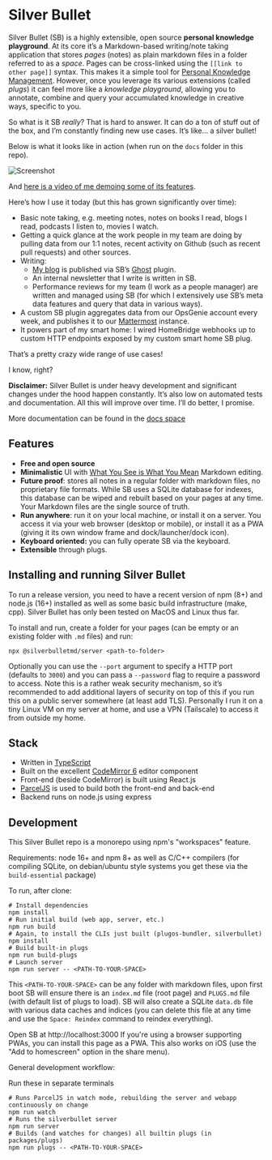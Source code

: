 # Silver Bullet
Silver Bullet (SB) is a highly extensible, open source **personal knowledge playground**. At its core it’s a Markdown-based writing/note taking application that stores _pages_ (notes) as plain markdown files in a folder referred to as a _space_. Pages can be cross-linked using the `[[link to other page]]` syntax. This makes it a simple tool for [Personal Knowledge Management](https://en.wikipedia.org/wiki/Personal_knowledge_management). However, once you leverage its various extensions (called _plugs_) it can feel more like a _knowledge playground_, allowing you to annotate, combine and query your accumulated knowledge in creative ways, specific to you.

So what is it SB _really_? That is hard to answer. It can do a ton of stuff out of the box, and I’m constantly finding new use cases. It’s like... a silver bullet!

Below is what it looks like in action (when run on the `docs` folder in this repo).

![Screenshot](https://raw.githubusercontent.com/zefhemel/silverbullet/main/images/silverbullet1.png)

And [here is a video of me demoing some of its features](https://www.youtube.com/watch?v=RYdc3UF9gok).

Here’s how I use it today (but this has grown significantly over time):

* Basic note taking, e.g. meeting notes, notes on books I read, blogs I read, podcasts I listen to, movies I watch.
* Getting a quick glance at the work people in my team are doing by pulling data from our 1:1 notes, recent activity on Github (such as recent pull requests) and other sources.
* Writing:
  * [My blog](https://zef.plus) is published via SB’s [Ghost](https://ghost.org) plugin.
  * An internal newsletter that I write is written in SB.
  * Performance reviews for my team (I work as a people manager) are written and managed using SB (for which I extensively use SB’s meta data features and query that data in various ways).
* A custom SB plugin aggregates data from our OpsGenie account every week, and publishes it to our [Mattermost](https://mattermost.com/) instance.
* It powers part of my smart home: I wired HomeBridge webhooks up to custom HTTP endpoints exposed by my custom smart home SB plug.

That’s a pretty crazy wide range of use cases!

I know, right?

**Disclaimer:** Silver Bullet is under heavy development and significant changes under the hood happen constantly. It’s also low on automated tests and documentation. All this will improve over time. I’ll do better, I promise.

More documentation can be found in the [docs space](https://github.com/zefhemel/silverbullet/tree/main/docs)

## Features
* **Free and open source**
* **Minimalistic** UI with [What You See is What You Mean](https://en.wikipedia.org/wiki/WYSIWYM) Markdown editing.
* **Future proof**: stores all notes in a regular folder with markdown files, no proprietary file formats. While SB uses a SQLite database for indexes, this database can be wiped and rebuilt based on your pages at any time. Your Markdown files are the single source of truth.
* **Run anywhere**: run it on your local machine, or install it on a server. You access it via your web browser (desktop or mobile), or install it as a PWA (giving it its own window frame and dock/launcher/dock icon).
* **Keyboard oriented:** you can fully operate SB via the keyboard.
* **Extensible** through plugs.

## Installing and running Silver Bullet
To run a release version, you need to have a recent version of npm (8+) and node.js (16+) installed as well as some basic build infrastructure (make, cpp). Silver Bullet has only been tested on MacOS and Linux thus far.

To install and run, create a folder for your pages (can be empty or an existing folder with `.md` files) and run:

    npx @silverbulletmd/server <path-to-folder>

Optionally you can use the `--port` argument to specify a HTTP port (defaults to `3000`) and you can pass a `--password` flag to require a password to access. Note this is a rather weak security mechanism, so it’s recommended to add additional layers of security on top of this if you run this on a public server somewhere (at least add TLS). Personally I run it on a tiny Linux VM on my server at home, and use a VPN (Tailscale) to access it from outside my home.
## Stack
* Written in [TypeScript](https://www.typescriptlang.org/)
* Built on the excellent [CodeMirror 6](https://codemirror.net/) editor component
* Front-end (beside CodeMirror) is built using React.js
* [ParcelJS](https://parceljs.org/) is used to build both the front-end and back-end
* Backend runs on node.js using express
## Development
This Silver Bullet repo is a monorepo using npm's "workspaces" feature.

Requirements: node 16+ and npm 8+ as well as C/C++ compilers (for compiling SQLite, on debian/ubuntu style systems you get these via the `build-essential` package)

To run, after clone:

```shell
# Install dependencies
npm install
# Run initial build (web app, server, etc.)
npm run build
# Again, to install the CLIs just built (plugos-bundler, silverbullet)
npm install
# Build built-in plugs
npm run build-plugs
# Launch server
npm run server -- <PATH-TO-YOUR-SPACE>
```

This `<PATH-TO-YOUR-SPACE>` can be any folder with markdown files, upon first boot SB will ensure there is an `index.md` file (root page) and `PLUGS.md` file (with default list of plugs to load). SB will also create a SQLite `data.db` file with various data caches and indices (you can delete this file at any time and use the `Space: Reindex` command to reindex everything).

Open SB at http://localhost:3000 If you're using a browser supporting PWAs, you can install this page as a PWA. This also works on iOS (use the "Add to homescreen" option in the share menu).

General development workflow:

Run these in separate terminals
```shell
# Runs ParcelJS in watch mode, rebuilding the server and webapp continuously on change
npm run watch
# Runs the silverbullet server
npm run server
# Builds (and watches for changes) all builtin plugs (in packages/plugs)
npm run plugs -- <PATH-TO-YOUR-SPACE>
```
